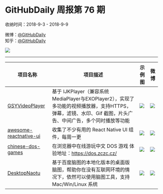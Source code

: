# GitHubDaily 周报第 76 期

收纳时间：2018-9-3 - 2018-9-9

微博：[@GitHubDaily](https://weibo.com/GitHubDaily)    
知乎：[@GitHubDaily](https://www.zhihu.com/people/githubdaily)

![](https://raw.githubusercontent.com/GitHubDaily/GitHubDaily/master/assets/weixin.png)

---

项目名称 | 项目描述 | 示例图 | 微博
--- | --- | --- | ---
[GSYVideoPlayer](status.github_url) | 基于 IJKPlayer（兼容系统MediaPlayer与EXOPlayer2），实现了多功能的视频播放器，支持HTTPS，弹幕，滤镜、水印、Gif 截图，片头广告、中间广告，多个同时播放等功能 | ![](http://wx1.sinaimg.cn/large/006fiYtfly1fv1zx5njzug307s0dtnpd.gif) | [![](https://raw.githubusercontent.com/GitHubDaily/GitHubDaily/master/assets/sina_logo.png)](https://weibo.com/5722964389/GynQLYgn)
[awesome-reactnative-ui](status.github_url) | 收集了不少有用的 React Native UI 组件，每周一更 | ![](http://wx3.sinaimg.cn/large/006fiYtfly1fv0tx281mag30h20dndmy.gif) | [![](https://raw.githubusercontent.com/GitHubDaily/GitHubDaily/master/assets/sina_logo.png)](https://weibo.com/5722964389/GyeodFHYk)
[chinese-dos-games](status.github_url) | 在浏览器中在线游玩中文 DOS 游戏 体验地址：https://dos.zczc.cz/ | ![](http://wx1.sinaimg.cn/large/006fiYtfly1fuz5pt4ja9j31kw3d54r3.jpg) | [![](https://raw.githubusercontent.com/GitHubDaily/GitHubDaily/master/assets/sina_logo.png)](https://weibo.com/5722964389/Gy3ojy4QR)
[DesktopNaotu](status.github_url) | 基于百度脑图的本地化版本的桌面版脑图，帮助你在没有互联网环境的情况下，依然可以使用脑图工具，支持 Mac/Win/Linux 系统 | ![](http://wx2.sinaimg.cn/large/006fiYtfly1fuxv5skgrlj30mj0ki79d.jpg) | [![](https://raw.githubusercontent.com/GitHubDaily/GitHubDaily/master/assets/sina_logo.png)](https://weibo.com/5722964389/GxTXOq80v)
